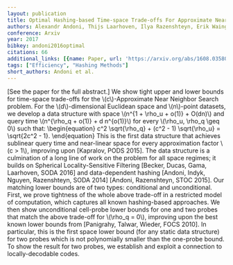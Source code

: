 ```yaml
---
layout: publication
title: Optimal Hashing-based Time-space Trade-offs For Approximate Near Neighbors
authors: Alexandr Andoni, Thijs Laarhoven, Ilya Razenshteyn, Erik Waingarten
conference: Arxiv
year: 2017
bibkey: andoni2016optimal
citations: 66
additional_links: [{name: Paper, url: 'https://arxiv.org/abs/1608.03580'}]
tags: ["Efficiency", "Hashing Methods"]
short_authors: Andoni et al.
---
```

[See the paper for the full abstract.]
  We show tight upper and lower bounds for time-space trade-offs for the
\\(c\\)-Approximate Near Neighbor Search problem. For the \\(d\\)-dimensional Euclidean
space and \\(n\\)-point datasets, we develop a data structure with space \\(n^\{1 +
\rho_u + o(1)\} + O(dn)\\) and query time \\(n^\{\rho_q + o(1)\} + d n^\{o(1)\}\\) for
every \\(\rho_u, \rho_q \geq 0\\) such that: \begin\{equation\} c^2 \sqrt\{\rho_q\} +
(c^2 - 1) \sqrt\{\rho_u\} = \sqrt\{2c^2 - 1\}. \end\{equation\}
  This is the first data structure that achieves sublinear query time and
near-linear space for every approximation factor \\(c > 1\\), improving upon
[Kapralov, PODS 2015]. The data structure is a culmination of a long line of
work on the problem for all space regimes; it builds on Spherical
Locality-Sensitive Filtering [Becker, Ducas, Gama, Laarhoven, SODA 2016] and
data-dependent hashing [Andoni, Indyk, Nguyen, Razenshteyn, SODA 2014] [Andoni,
Razenshteyn, STOC 2015].
  Our matching lower bounds are of two types: conditional and unconditional.
First, we prove tightness of the whole above trade-off in a restricted model of
computation, which captures all known hashing-based approaches. We then show
unconditional cell-probe lower bounds for one and two probes that match the
above trade-off for \\(\rho_q = 0\\), improving upon the best known lower bounds
from [Panigrahy, Talwar, Wieder, FOCS 2010]. In particular, this is the first
space lower bound (for any static data structure) for two probes which is not
polynomially smaller than the one-probe bound. To show the result for two
probes, we establish and exploit a connection to locally-decodable codes.